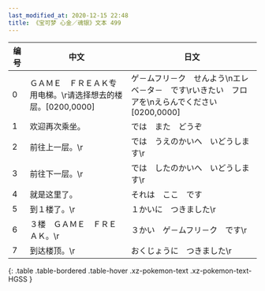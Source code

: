 ```yaml
---
last_modified_at: 2020-12-15 22:48
title: 《宝可梦 心金／魂银》文本 499
---
```

| 编号 | 中文 | 日文 |
| ---- | ---- | ---- |
| 0 | ＧＡＭＥ　ＦＲＥＡＫ专用电梯。\r请选择想去的楼层。[0200,0000] | ゲ－ムフリ－ク　せんよう\nエレベ－タ－　です\rいきたい　フロアを\nえらんでください[0200,0000] |
| 1 | 欢迎再次乘坐。 | では　また　どうぞ |
| 2 | 前往上一层。\r | では　うえのかいへ　いどうします\r |
| 3 | 前往下一层。\r | では　したのかいへ　いどうします\r |
| 4 | 就是这里了。 | それは　ここ　です |
| 5 | 到１楼了。\r | １かいに　つきました\r |
| 6 | ３楼　ＧＡＭＥ　ＦＲＥＡＫ。\r | ３かい　ゲ－ムフリ－ク　です\r |
| 7 | 到达楼顶。\r | おくじょうに　つきました\r |
{: .table .table-bordered .table-hover .xz-pokemon-text .xz-pokemon-text-HGSS }